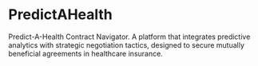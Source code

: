 # PredictAHealth
Predict-A-Health Contract Navigator.  A platform that integrates predictive analytics with strategic negotiation tactics, designed to secure mutually beneficial agreements in healthcare insurance.
